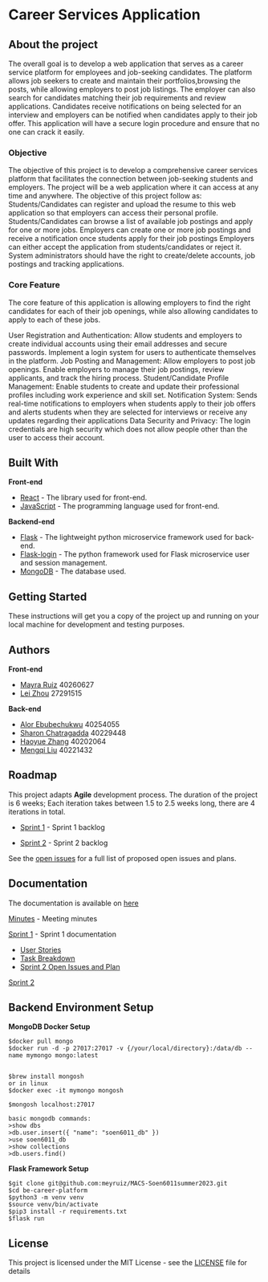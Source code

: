 # Career Services Application
## About the project 
The overall goal is to develop a web application that serves as a career service platform for employees and job-seeking candidates. The platform allows job seekers to create and maintain their portfolios,browsing the posts, while allowing employers to post job listings. The employer can also search for candidates matching their job requirements and review applications. Candidates receive notifications on being selected for an interview and employers can be notified when candidates apply to their job offer. This application will have a secure login procedure and ensure that no one can crack it easily.

### Objective
The objective of this project is to develop a comprehensive career services platform that facilitates the connection between job-seeking students and employers. The project will be a web application where it can access at any time and anywhere.
The objective of this project follow as:
Students/Candidates can register and upload the resume to this web application so that employers can access their personal profile.
Students/Candidates can browse a list of available job postings and apply for one or more jobs.
Employers can create one or more job postings and receive a notification once students apply for their job postings
Employers can either accept the application from students/candidates or reject it.
System administrators should have the right to create/delete accounts, job postings and tracking applications.

### Core Feature
The core feature of this application is allowing employers to find the right candidates for each of their job openings, while also allowing candidates to apply to each of these jobs.	

User Registration and Authentication: Allow students and employers to create individual accounts using their email addresses and secure passwords. Implement a login system for users to authenticate themselves in the platform.
Job Posting and Management: Allow employers to post job openings. Enable employers to manage their job postings, review applicants, and track the hiring process.
Student/Candidate Profile Management: Enable students to create and update their professional profiles including work experience and skill set.
Notification System: Sends real-time notifications to employers when students apply to their job offers and alerts students when they are selected for interviews or receive any updates regarding their applications
Data Security and Privacy: The login credentials are high security which does not allow people other than the user to access their account.



## Built With
**Front-end**
* [React](https://react.dev/) - The library used for front-end.
* [JavaScript](https://developer.mozilla.org/en-US/docs/Web/JavaScript) - The programming language used for front-end.
  
**Backend-end**
* [Flask](https://flask.palletsprojects.com/en/2.3.x/) - The lightweight python microservice framework used for back-end.
* [Flask-login](https://flask-login.readthedocs.io/en/latest/) - The python framework used for Flask microservice user and session management. 
* [MongoDB](https://www.mongodb.com/) - The database used.
  

## Getting Started

These instructions will get you a copy of the project up and running on your local machine for development and testing purposes.    


## Authors
**Front-end**
* [Mayra Ruiz](https://github.com/meyruiz) 40260627
* [Lei Zhou](https://github.com/Autosleep) 27291515

**Back-end**
* [Alor Ebubechukwu](https://github.com/Alor-e) 40254055
* [Sharon Chatragadda](https://github.com/SecretAgentShh) 40229448 
* [Haoyue Zhang](https://github.com/Elsavid) 40202064 
* [Mengqi Liu](https://github.com/paullmq8) 40221432

## Roadmap 
This project adapts **Agile** development process. The duration of the project is 6 weeks; Each iteration takes between 1.5 to 2.5 weeks long, there are 4 iterations in total.

* [Sprint 1](https://github.com/meyruiz/MACS-Soen6011summer2023/milestone/1) - Sprint 1 backlog

* [Sprint 2](https://github.com/meyruiz/MACS-Soen6011summer2023/milestone/2) - Sprint 2 backlog

See the [open issues](https://github.com/meyruiz/MACS-Soen6011summer2023/issues) for a full list of proposed open issues and plans.


## Documentation 
The documentation is available on [here](https://github.com/meyruiz/MACS-Soen6011summer2023/wiki) 

[Minutes](https://github.com/meyruiz/MACS-Soen6011summer2023/wiki/Minutes) - Meeting minutes

[Sprint 1](https://github.com/meyruiz/MACS-Soen6011summer2023/wiki#sprint1)  - Sprint 1 documentation 
 * [User Stories](https://github.com/meyruiz/MACS-Soen6011summer2023/wiki/User-Stories#user-stories)
 * [Task Breakdown](https://github.com/meyruiz/MACS-Soen6011summer2023/wiki/Project-Task-Assignment-and-Breakdown)
 * [Sprint 2 Open Issues and Plan](https://github.com/meyruiz/MACS-Soen6011summer2023/wiki/Open-issues-or-plan-for-next-Sprint#sprint-2-plan)

[Sprint 2](https://github.com/meyruiz/MACS-Soen6011summer2023/wiki#sprint2)

## Backend Environment Setup
**MongoDB Docker Setup**
```
$docker pull mongo
$docker run -d -p 27017:27017 -v {/your/local/directory}:/data/db --name mymongo mongo:latest


$brew install mongosh
or in linux 
$docker exec -it mymongo mongosh

$mongosh localhost:27017

basic mongodb commands:
>show dbs
>db.user.insert({ "name": "soen6011_db" })
>use soen6011_db
>show collections
>db.users.find()
```

**Flask Framework Setup**
```
$git clone git@github.com:meyruiz/MACS-Soen6011summer2023.git
$cd be-career-platform
$python3 -m venv venv
$source venv/bin/activate
$pip3 install -r requirements.txt
$flask run
```

## License

This project is licensed under the MIT License - see the [LICENSE](LICENSE) file for details

